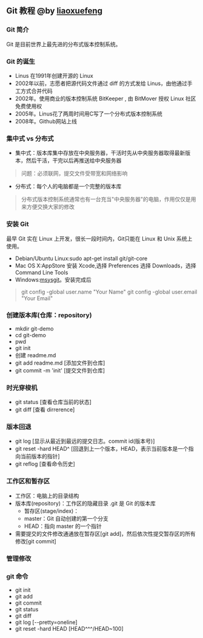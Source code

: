 
## Git 教程       @by [liaoxuefeng](http://www.liaoxuefeng.com/wiki/0013739516305929606dd18361248578c67b8067c8c017b000)

### Git 简介
Git 是目前世界上最先进的分布式版本控制系统。

### Git 的诞生
* Linus 在1991年创建开源的 Linux
* 2002年以前，志愿者把源代码文件通过 diff 的方式发给 Linus，由他通过手工方式合并代码
* 2002年。使用商业的版本控制系统 BitKeeper , 由 BitMover 授权 Linux 社区免费使用权
* 2005年。Linus花了两周时间用C写了一个分布式版本控制系统
* 2008年。Github网站上线

### 集中式 vs 分布式
* 集中式：版本库集中存放在中央服务器，干活时先从中央服务器取得最新版本，然后干活，干完以后再推送给中央服务器
> 问题：必须联网，提交文件受带宽和网络影响
* 分布式：每个人的电脑都是一个完整的版本库
> 分布式版本控制系统通常也有一台充当"中央服务器"的电脑，作用仅仅是用来方便交换大家的修改
 
### 安装 Git
最早 Git 实在 Linux 上开发，很长一段时间内，Git只能在 Linux 和 Unix 系统上使用。

* Debian/Ubuntu Linux:sudo apt-get install git/git-core
* Mac OS X:AppStore 安装 Xcode,选择 Preferences 选择 Downloads，选择 Command Line Tools
* Windows:[msysgit](http://msysgit.github.io/)。安装完成后
> git config -global user.name "Your Name"
> git config -global user.email "Your Email"

### 创建版本库(仓库：repository)
* mkdir git-demo
* cd git-demo
* pwd
* git init
* 创建 readme.md
* git add readme.md     [添加文件到仓库]
* git commit -m 'init'  [提交文件到仓库]

### 时光穿梭机
* git status    [查看仓库当前的状态]
* git diff  [查看 dirrerence]

### 版本回退
* git log   [显示从最近到最远的提交日志。commit id(版本号)]
* git reset -hard HEAD^     [回退到上一个版本，HEAD，表示当前版本是一个指向当前版本的指针]
* git reflog    [查看命令历史]

### 工作区和暂存区
* 工作区：电脑上的目录结构
* 版本库(repository)：工作区的隐藏目录 .git 是 Git 的版本库
    * 暂存区(stage/index)：
    * master：Git 自动创建的第一个分支
    * HEAD：指向 master 的一个指针
* 需要提交的文件修改通通放在暂存区[git add]，然后依次性提交暂存区的所有修改[git commit]

### 管理修改


### git 命令
* git init
* git add
* git commit
* git status
* git diff
* git log [--pretty=oneline]
* git reset -hard HEAD  [HEAD^^^/HEAD~100]
